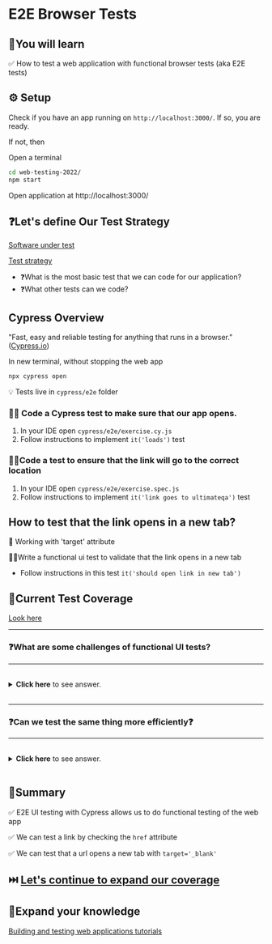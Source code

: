 # E2E Browser Tests

## 🧠You will learn

✅ How to test a web application with functional browser tests (aka E2E tests)

## ⚙️ Setup

Check if you have an app running on `http://localhost:3000/`. If so, you are ready.

If not, then

Open a terminal

```bash
cd web-testing-2022/
npm start
```

Open application at http://localhost:3000/

## ❓Let's define Our Test Strategy

[Software under test](http://localhost:3000/)

[Test strategy](https://docs.google.com/spreadsheets/d/1bFqZIvzbrjjQuWsMVvRKSq7J-Dog8q8ocixXAonnjxk/edit?usp=sharing)

- ❓What is the most basic test that we can code for our application?
- ❓What other tests can we code?

## Cypress Overview

"Fast, easy and reliable testing for anything that runs in a browser."([Cypress.io](https://www.cypress.io/))

In new terminal, without stopping the web app

```bash
npx cypress open
```

💡 Tests live in `cypress/e2e` folder

### 🏋️‍♀️ Code a Cypress test to make sure that our app opens.

1. In your IDE open `cypress/e2e/exercise.cy.js`
2. Follow instructions to implement `it('loads')` test

### 🏋️‍♀️Code a test to ensure that the link will go to the correct location

1. In your IDE open `cypress/e2e/exercise.spec.js`
2. Follow instructions to implement `it('link goes to ultimateqa')` test

## How to test that the link opens in a new tab?

👀 Working with 'target' attribute

🏋️‍♀️Write a functional ui test to validate that the link opens in a new tab

- Follow instructions in this test `it('should open link in new tab')`

## 🧪Current Test Coverage

[Look here](TEST-COVERAGE.md)

---

### ❓What are some challenges of functional UI tests?

---

<br/>
  <details>
    <summary>
      <strong>Click here</strong> to see answer.
    </summary>

1. Need a browser
2. Need a server
3. Need to deal with network issues
4. Test will be slower
5. Need an extra dependency (Cypress)
6. Need to learn extra dependency API

  </details>

</br>

---

### ❓Can we test the same thing more efficiently❓

---

<br/>
  <details>
    <summary>
      <strong>Click here</strong> to see answer.
    </summary>

Using component tests

[How to run a component test](https://youtu.be/VQLf1pLWDjc?t=166) followed by
[How to create a test for a link](https://youtu.be/VQLf1pLWDjc?t=821)

[Examples of using component tests](https://github.com/nadvolod/testing-best-practices#testing-a-button)

  </details>

</br>

## 📝Summary

✅ E2E UI testing with Cypress allows us to do functional testing of the web app

✅ We can test a link by checking the `href` attribute

✅ We can test that a url opens a new tab with `target='_blank'`

## ⏭️ [Let's continue to expand our coverage](VISUAL.md)

## 🧠Expand your knowledge

[Building and testing web applications tutorials](https://www.youtube.com/playlist?list=PLSRQwlkmpdj5ak1Rxahdo6mguhbcCOePR)

